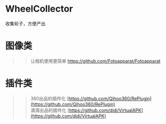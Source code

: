 # WheelCollector
收集轮子，方便产出

图像类
==
>>让相机使用更简单 https://github.com/Fotoapparat/Fotoapparat



插件类
==
>>360出品的插件化 [https://github.com/Qihoo360/RePlugin](https://github.com/Qihoo360/RePlugin)</br>
>>滴滴出品的插件化 [https://github.com/didi/VirtualAPK](https://github.com/didi/VirtualAPK)
